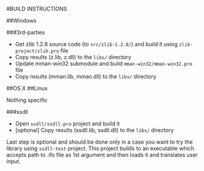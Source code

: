 #BUILD INSTRUCTIONS

##Windows

###3rd-parties

* Get zlib 1.2.8 source code (to `src/zlib-1.2.8/`) and build it using `zlib-project/zlib.pro` file
* Copy results (z.lib, z.dll) to the `libs/` directory
* Update mman-win32 submodule and build `mman-win32/mman-win32.pro` file
* Copy results (mman.lib, mman.dll) to the `libs/` directory

##OS X
##Linux

Nothing specific

###ssdll

* Open `ssdll/ssdll.pro` project and build it
* [optional] Copy results (ssdll.lib, ssdll.dll) to the `libs/` directory

Last step is optional and should be done only in a case you want to try the library using `ssdll-test` project. This project builds to an executable which accepts path to .ifo file as 1st argument and then loads it and translates user input.
